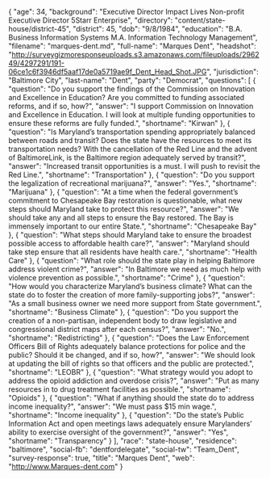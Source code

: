 {
  "age": 34,
  "background": "Executive Director Impact Lives Non-profit Executive Director 5Starr Enterprise",
  "directory": "content/state-house/district-45",
  "district": 45,
  "dob": "9/8/1984",
  "education": "B.A. Business Information Systems M.A. Information Technology Management",
  "filename": "marques-dent.md",
  "full-name": "Marques Dent",
  "headshot": "http://surveygizmoresponseuploads.s3.amazonaws.com/fileuploads/296249/4297291/191-06ce1c6f3946df5aaf17de0a5719ae9f_Dent_Head_Shot.JPG",
  "jurisdiction": "Baltimore City",
  "last-name": "Dent",
  "party": "Democrat",
  "questions": [
    {
      "question": "Do you support the findings of the Commission on Innovation and Excellence in Education? Are you committed to funding associated reforms, and if so, how?",
      "answer": "I support Commission on Innovation and Excellence in Education. I will look at multiple funding opportunities to ensure these reforms are fully funded.",
      "shortname": "Kirwan"
    },
    {
      "question": "Is Maryland’s transportation spending appropriately balanced between roads and transit? Does the state have the resources to meet its transportation needs? With the cancellation of the Red Line and the advent of BaltimoreLink, is the Baltimore region adequately served by transit?",
      "answer": "Increased transit opportunities is a must. I will push to revisit the Red Line.",
      "shortname": "Transportation"
    },
    {
      "question": "Do you support the legalization of recreational marijuana?",
      "answer": "Yes.",
      "shortname": "Marijuana"
    },
    {
      "question": "At a time when the federal government’s commitment to Chesapeake Bay restoration is questionable, what new steps should Maryland take to protect this resource?",
      "answer": "We should take any and all steps to ensure the Bay restored. The Bay is immensely important to our entire State.",
      "shortname": "Chesapeake Bay"
    },
    {
      "question": "What steps should Maryland take to ensure the broadest possible access to affordable health care?",
      "answer": "Maryland should take step ensure that all residents have health care.",
      "shortname": "Health Care"
    },
    {
      "question": "What role should the state play in helping Baltimore address violent crime?",
      "answer": "In Baltimore we need as much help with violence prevention as possible.",
      "shortname": "Crime"
    },
    {
      "question": "How would you characterize Maryland’s business climate? What can the state do to foster the creation of more family-supporting jobs?",
      "answer": "As a small business owner we need more support from State government.",
      "shortname": "Business Climate"
    },
    {
      "question": "Do you support the creation of a non-partisan, independent body to draw legislative and congressional district maps after each census?",
      "answer": "No.",
      "shortname": "Redistricting"
    },
    {
      "question": "Does the Law Enforcement Officers Bill of Rights adequately balance protections for police and the public? Should it be changed, and if so, how?",
      "answer": "We should look at updating the bill of rights so that officers and the public are protected.",
      "shortname": "LEOBR"
    },
    {
      "question": "What strategy would you adopt to address the opioid addiction and overdose crisis?",
      "answer": "Put as many resources in to drug treatment facilities as possible.",
      "shortname": "Opioids"
    },
    {
      "question": "What if anything should the state do to address income inequality?",
      "answer": "We must pass $15 min wage.",
      "shortname": "Income inequality"
    },
    {
      "question": "Do the state’s Public Information Act and open meetings laws adequately ensure Marylanders’ ability to exercise oversight of the government?",
      "answer": "Yes",
      "shortname": "Transparency"
    }
  ],
  "race": "state-house",
  "residence": "baltimore",
  "social-fb": "dentfordelegate",
  "social-tw": "Team_Dent",
  "survey-response": true,
  "title": "Marques Dent",
  "web": "http://www.Marques-dent.com"
}
